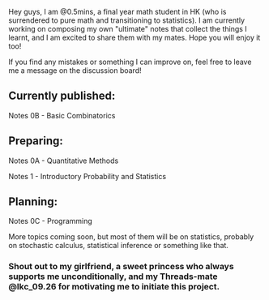 Hey guys, I am @0.5mins, a final year math student in HK (who is surrendered to pure math and transitioning to statistics). I am currently working on composing my own "ultimate" notes that collect the things I learnt, and I am excited to share them with my mates. Hope you will enjoy it too!

If you find any mistakes or something I can improve on, feel free to leave me a message on the discussion board!

## Currently published:

Notes 0B - Basic Combinatorics

## Preparing:

Notes 0A - Quantitative Methods

Notes 1 - Introductory Probability and Statistics

## Planning:

Notes 0C - Programming

More topics coming soon, but most of them will be on statistics, probably on stochastic calculus, statistical inference or something like that.

### Shout out to my girlfriend, a sweet princess who always supports me unconditionally, and my Threads-mate @lkc_09.26 for motivating me to initiate this project.
